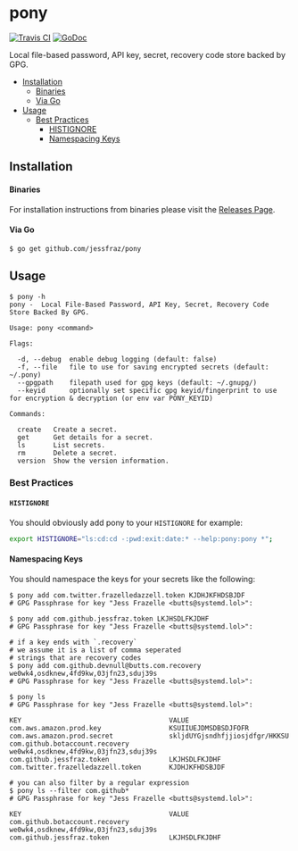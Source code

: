 # pony

[![Travis CI](https://img.shields.io/travis/jessfraz/pony.svg?style=for-the-badge)](https://travis-ci.org/jessfraz/pony)
[![GoDoc](https://img.shields.io/badge/godoc-reference-5272B4.svg?style=for-the-badge)](https://godoc.org/github.com/jessfraz/pony)

Local file-based password, API key, secret, recovery code store backed by GPG.

 * [Installation](README.md#installation)
      * [Binaries](README.md#binaries)
      * [Via Go](README.md#via-go)
 * [Usage](README.md#usage)
   * [Best Practices](README.md#best-practices)
      * [HISTIGNORE](README.md#histignore)
      * [Namespacing Keys](README.md#namespacing-keys)

## Installation

#### Binaries

For installation instructions from binaries please visit the [Releases Page](https://github.com/jessfraz/pony/releases).

#### Via Go

```console
$ go get github.com/jessfraz/pony
```

## Usage

```console
$ pony -h
pony -  Local File-Based Password, API Key, Secret, Recovery Code Store Backed By GPG.

Usage: pony <command>

Flags:

  -d, --debug  enable debug logging (default: false)
  -f, --file   file to use for saving encrypted secrets (default: ~/.pony)
  --gpgpath    filepath used for gpg keys (default: ~/.gnupg/)
  --keyid      optionally set specific gpg keyid/fingerprint to use for encryption & decryption (or env var PONY_KEYID)

Commands:

  create   Create a secret.
  get      Get details for a secret.
  ls       List secrets.
  rm       Delete a secret.
  version  Show the version information.
```

### Best Practices

#### `HISTIGNORE`

You should obviously add pony to your `HISTIGNORE` for example:

```bash
export HISTIGNORE="ls:cd:cd -:pwd:exit:date:* --help:pony:pony *";
```

#### Namespacing Keys

You should namespace the keys for your secrets like the following:

```console
$ pony add com.twitter.frazelledazzell.token KJDHJKFHDSBJDF
# GPG Passphrase for key "Jess Frazelle <butts@systemd.lol>":

$ pony add com.github.jessfraz.token LKJHSDLFKJDHF
# GPG Passphrase for key "Jess Frazelle <butts@systemd.lol>":

# if a key ends with `.recovery`
# we assume it is a list of comma seperated
# strings that are recovery codes
$ pony add com.github.devnull@butts.com.recovery we0wk4,osdknew,4fd9kw,03jfn23,sduj39s
# GPG Passphrase for key "Jess Frazelle <butts@systemd.lol>":

$ pony ls
# GPG Passphrase for key "Jess Frazelle <butts@systemd.lol>":

KEY                                     VALUE
com.aws.amazon.prod.key                 KSUIIUEJDMSDBSDJFOFR
com.aws.amazon.prod.secret              skljdUYGjsndhfjjiosjdfgr/HKKSU
com.github.botaccount.recovery          we0wk4,osdknew,4fd9kw,03jfn23,sduj39s
com.github.jessfraz.token               LKJHSDLFKJDHF
com.twitter.frazelledazzell.token       KJDHJKFHDSBJDF

# you can also filter by a regular expression
$ pony ls --filter com.github*
# GPG Passphrase for key "Jess Frazelle <butts@systemd.lol>":

KEY                                     VALUE
com.github.botaccount.recovery          we0wk4,osdknew,4fd9kw,03jfn23,sduj39s
com.github.jessfraz.token               LKJHSDLFKJDHF
```

